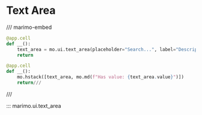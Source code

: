 # Text Area

/// marimo-embed

```python
@app.cell
def __():
    text_area = mo.ui.text_area(placeholder="Search...", label="Description")
    return

@app.cell
def __():
    mo.hstack([text_area, mo.md(f"Has value: {text_area.value}")])
    return///

```

///

::: marimo.ui.text_area
